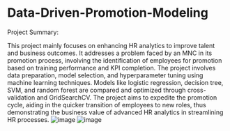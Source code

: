 # Data-Driven-Promotion-Modeling

Project Summary: 

This project mainly focuses on enhancing HR analytics to improve talent and business outcomes. It addresses a problem faced by an MNC in its promotion process, involving the identification of employees for promotion based on training performance and KPI completion. The project involves data preparation, model selection, and hyperparameter tuning using machine learning techniques. Models like logistic regression, decision tree, SVM, and random forest are compared and optimized through cross-validation and GridSearchCV. 
The project aims to expedite the promotion cycle, aiding in the quicker transition of employees to new roles, thus demonstrating the business value of advanced HR analytics in streamlining HR processes.
![image](https://github.com/YasmineJiang/Data-Driven-Promotion-Modeling/assets/124627556/0d96d6da-0513-45da-a995-50edbd5b44ba)
![image](https://github.com/YasmineJiang/Data-Driven-Promotion-Modeling/assets/124627556/049fc58b-6185-4a1e-ae0d-026fcecb49ab)





